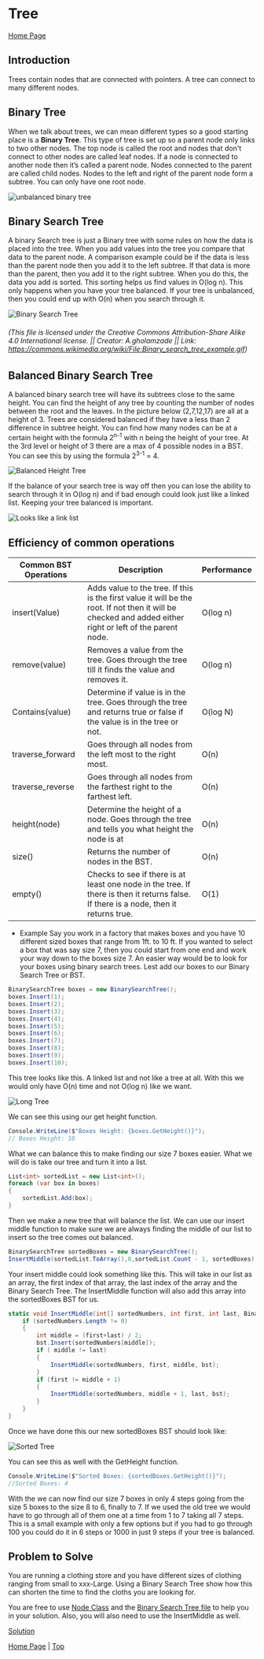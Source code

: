 # Tree
[Home Page](welcome.md)
## Introduction
Trees contain nodes that are connected with pointers. A tree can connect to many different nodes. 

## Binary Tree
When we talk about trees, we can mean different types so a good starting place is a **Binary Tree**.
This type of tree is set up so a parent node only links to two other nodes. The top node is called the root and nodes that don't connect to other nodes are called leaf nodes. If a node is connected to another node then it’s called a parent node. Nodes connected to the parent are called child nodes. Nodes to the left and right of the parent node form a subtree. You can only have one root node.

![unbalanced binary tree](Images/unbalanced_binary_tree_small.png)

## Binary Search Tree
A binary Search tree is just a Binary tree with some rules on how the data is placed into the tree. When you add values into the tree you compare that data to the parent node. A comparison example could be if the data is less than the parent node then you add it to the left subtree. If that data is more than the parent, then you add it to the right subtree. When you do this, the data you add is sorted. This sorting helps us find values in O(log n). This only happens when you have your tree balanced. If your tree is unbalanced, then you could end up with O(n) when you search through it.

![Binary Search Tree](https://upload.wikimedia.org/wikipedia/commons/9/9b/Binary_search_tree_example.gif)

###### (This file is licensed under the Creative Commons Attribution-Share Alike 4.0 International license. || Creator: A.gholamzade || Link: https://commons.wikimedia.org/wiki/File:Binary_search_tree_example.gif)

## Balanced Binary Search Tree
A balanced binary search tree will have its subtrees close to the same height. You can find the height of any tree by counting the number of nodes between the root and the leaves. In the picture below (2,7,12,17) are all at a height of 3. Trees are considered balanced if they have a less than 2 difference in subtree height. You can find how many nodes can be at a certain height with the formula 2<sup>n-1</sup> with n being the height of your tree. At the 3rd level or height of 3 there are a max of 4 possible nodes in a BST. You can see this by using the formula 2<sup>3-1</sup> = 4.

![Balanced Height Tree](Images/balanced_Height.png)

If the balance of your search tree is way off then you can lose the ability to search through it in O(log n) and if bad enough could look just like a linked list. Keeping your tree balanced is important.

![Looks like a link list](Images/Unbalanced%20tree.png)
## Efficiency of common operations
Common BST Operations | Description| Performance
---------- | ---------- | ----------
insert(Value) | Adds value to the tree. If this is the first value it will be the root. If not then it will be checked and added either right or left of the parent node.  | O(log n)
remove(value) | Removes a value from the tree. Goes through the tree till it finds the value and removes it. | O(log n)
Contains(value) | Determine if value is in the tree. Goes through the tree and returns true or false if the value is in the tree or not. | O(log N)
traverse_forward | Goes through all nodes from the left most to the right most. | O(n)
traverse_reverse | Goes through all nodes from the farthest right to the farthest left. | O(n)
height(node) | Determine the height of a node. Goes through the tree and tells you what height the node is at  | O(n)
size() | Returns the number of nodes in the BST. | O(n)
empty() | Checks to see if there is at least one node in the tree. If there is then it returns false. If there is a node, then it returns true. | O(1)

* Example
Say you work in a factory that makes boxes and you have 10 different sized boxes that range from 1ft. to 10 ft. If you wanted to select a box that was say size 7, then you could start from one end and work your way down to the boxes size 7. An easier way would be to look for your boxes using binary search trees. 
Lest add our boxes to our Binary Search Tree or BST.
```c#
BinarySearchTree boxes = new BinarySearchTree();
boxes.Insert(1);
boxes.Insert(2);
boxes.Insert(3);
boxes.Insert(4);
boxes.Insert(5);
boxes.Insert(6);
boxes.Insert(7);
boxes.Insert(8);
boxes.Insert(9);
boxes.Insert(10);
```
This tree looks like this. A linked list and not like a tree at all. With this we would only have O(n) time and not O(log n) like we want.

![Long Tree](Images/Linked%20list%20tree.jpg)

We can see this using our get height function.
```c#
Console.WriteLine($"Boxes Height: {boxes.GetHeight()}");
// Boxes Height: 10
```

What we can balance this to make finding our size 7 boxes easier. 
What we will do is take our tree and turn it into a list.
```c#
List<int> sortedList = new List<int>();
foreach (var box in boxes)
{
    sortedList.Add(box);
}
```
Then we make a new tree that will balance the list. We can use our insert middle function to make sure we are always finding the middle of our list to insert so the tree comes out balanced.
```c#
BinarySearchTree sortedBoxes = new BinarySearchTree();
InsertMiddle(sortedList.ToArray(),0,sortedList.Count - 1, sortedBoxes);
```
Your insert middle could look something like this. This will take in our list as an array, the first index of that array, the last index of the array and the Binary Search Tree. The InsertMiddle function will also add this array into the sortedBoxes BST for us.
```c#
static void InsertMiddle(int[] sortedNumbers, int first, int last, BinarySearchTree bst) {
    if (sortedNumbers.Length != 0)
    {
        int middle = (first+last) / 2;
        bst.Insert(sortedNumbers[middle]);
        if ( middle != last)
        {
            InsertMiddle(sortedNumbers, first, middle, bst);
        }
        if (first != middle + 1)
        {
            InsertMiddle(sortedNumbers, middle + 1, last, bst);
        }
    }
}
```
Once we have done this our new sortedBoxes BST should look like:

![Sorted Tree](Images/balanced%20tree%20example.jpg)

You can see this as well with the GetHeight function.
```c#
Console.WriteLine($"Sorted Boxes: {sortedBoxes.GetHeight()}");
//Sorted Boxes: 4
```
With the we can now find our size 7 boxes in only 4 steps going from the size 5 boxes to the size 8 to 6, finally to 7. If we used the old tree we would have to go through all of them one at a time from 1 to 7 taking all 7 steps. This is a small example with only a few options but if you had to go through 100 you could do it in 6 steps or 1000 in just 9 steps if your tree is balanced. 

## Problem to Solve
You are running a clothing store and you have different sizes of clothing ranging from small to xxx-Large. Using a Binary Search Tree show how this can shorten the time to find the cloths you are looking for.
    
You are free to use [Node Class](solutions/tree_solution/Node.cs) and the [Binary Search Tree file](solutions/tree_solution/BinarySearchTree.cs) to help you in your solution. Also, you will also need to use the InsertMiddle as well.

[Solution](solutions/tree_solution/Program.cs)

[Home Page](welcome.md) | [Top](#tree)

